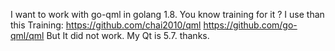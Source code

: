 I want to work with go-qml in golang 1.8.
You know training for it ? 
I use than this Training:
https://github.com/chai2010/qml
https://github.com/go-qml/qml
But It did not work.
My Qt is 5.7.
thanks.
